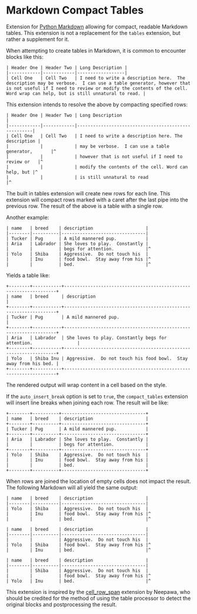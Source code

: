 # Markdown Compact Tables

Extension for [Python Markdown](https://python-markdown.github.io/) allowing
for compact, readable Markdown tables. This extension is not a replacement
for the `tables` extension, but rather a supplement for it.

When attempting to create tables in Markdown, it is common to encounter
blocks like this:

```
| Header One | Header Two | Long Description |
|------------|------------|------------------|
| Cell One   | Cell Two   | I need to write a description here.  The description may be verbose.  I can use a table generator, however that is not useful if I need to review or modify the contents of the cell. Word wrap can help, but is still unnatural to read. |
```

This extension intends to resolve the above by compacting specified rows:

```
| Header One | Header Two | Long Description                                    |
|------------|------------|-----------------------------------------------------|
| Cell One   | Cell Two   | I need to write a description here. The description |
|            |            | may be verbose.  I can use a table generator,       |^
|            |            | however that is not useful if I need to review or   |^
|            |            | modify the contents of the cell. Word can help, but |^
|            |            | is still unnatural to read                          |^
```

The built in tables extension will create new rows for each line.  This extension will
compact rows marked with a caret after the last pipe into the previous row. The
result of the above is a table with a single row.

Another example:

```
| name   | breed    | description                    |
|--------|----------|--------------------------------|
| Tucker | Pug      | A mild mannered pup.           |
| Aria   | Labrador | She loves to play.  Constantly |
|        |          | begs for attention.            |^
| Yolo   | Shiba    | Aggressive.  Do not touch his  |
|        | Inu      | food bowl.  Stay away from his |^
|        |          | bed.                           |^
```

Yields a table like:
```
+--------+-----------+-------------------------------------------------------------------+
| name   | breed     | description                                                       |
+--------+-----------+-------------------------------------------------------------------+
| Tucker | Pug       | A mild mannered pup.                                              |
+--------+-----------+-------------------------------------------------------------------+
| Aria   | Labrador  | She loves to play. Constantly begs for attention.                 |
+--------+-----------+-------------------------------------------------------------------+
| Yolo   | Shiba Inu | Aggressive.  Do not touch his food bowl.  Stay away from his bed. |
+--------+-----------+-------------------------------------------------------------------+
```

The rendered output will wrap content in a cell based on the style.

If the `auto_insert_break` option is set to `true`, the `compact_tables` extension will
insert line breaks when joining each row.  The result will be like:

```
+--------+----------+--------------------------------+
| name   | breed    | description                    |
+--------+----------+--------------------------------+
| Tucker | Pug      | A mild mannered pup.           |
+--------+----------+--------------------------------+
| Aria   | Labrador | She loves to play.  Constantly |
|        |          | begs for attention.            |
+--------+----------+--------------------------------+
| Yolo   | Shiba    | Aggressive.  Do not touch his  |
|        | Inu      | food bowl.  Stay away from his |
|        |          | bed.                           |
+--------+----------+--------------------------------+
```

When rows are joined the location of empty cells does not impact the
result.  The following Markdown will all yield the same output:

```
| name   | breed    | description                    |
|--------|----------|--------------------------------|
| Yolo   | Shiba    | Aggressive.  Do not touch his  |
|        | Inu      | food bowl.  Stay away from his |^
|        |          | bed.                           |^

| name   | breed    | description                    |
|--------|----------|--------------------------------|
|        |          | Aggressive.  Do not touch his  |
| Yolo   | Shiba    | food bowl.  Stay away from his |^
|        | Inu      | bed.                           |^

| name   | breed    | description                    |
|--------|----------|--------------------------------|
|        | Shiba    | Aggressive.  Do not touch his  |
|        |          | food bowl.  Stay away from his |^
| Yolo   | Inu      | bed.                           |^
```

This extension is inspired by the [cell_row_span](https://github.com/Neepawa/cell_row_span)
extension by Neepawa, who should be credited for the method of
using the table processor to detect the original blocks and
postprocessing the result.
